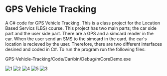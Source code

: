 # GPS Vehicle Tracking
A C# code for GPS Vehicle Tracking. This is a class project for the Location Based Servics (LBS) course. This project has two main parts; the car side part and the user side part. There are a GPS and a simcard reader in the car. When the user send an SMS to the simcard in the card, the car's location is recieved by the user. Therefore, there are two different interfaces desined and coded in C#. To run the program run the following files: <br>

GPS-Vehicle-Tracking/Code/Car/bin/Debug/mCoreDemo.exe



![1](https://user-images.githubusercontent.com/10367311/43111558-1542191c-8eaf-11e8-86b8-7e35223ab13c.PNG)
![2](https://user-images.githubusercontent.com/10367311/43111560-16802436-8eaf-11e8-9d49-3f33b1ba9ca5.PNG)
![4](https://user-images.githubusercontent.com/10367311/43111561-17abca72-8eaf-11e8-8e49-88516aa351a7.PNG)
![5](https://user-images.githubusercontent.com/10367311/43111564-18d118e4-8eaf-11e8-800c-4e3d1ebf8511.PNG)
![3](https://user-images.githubusercontent.com/10367311/43111570-1a49eed0-8eaf-11e8-9ce7-b847a2b591c7.PNG)
